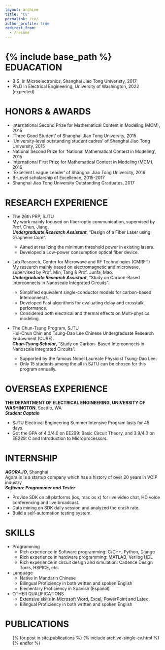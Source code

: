 ```yaml
---
layout: archive
title: "CV"
permalink: /cv/
author_profile: true
redirect_from:
  - /resume
---
```


{% include base_path %}
EDUACATION
======
* B.S. in Microelectronics, Shanghai Jiao Tong Univeristy, 2017
* Ph.D in Electrical Engineering, University of Washington, 2022 (expected)

HONORS & AWARDS
======
* International Second Prize for Mathematical Contest in Modeling (MCM), 2015
* ‘Three Good Student’ of Shanghai Jiao Tong University, 2015
* ‘University-level outstanding student cadres’ of Shanghai Jiao Tong University, 2015
* National Second Prize for ‘National Mathematical Contest in Modeling’, 2015
* International First Prize for Mathematical Contest in Modeling (MCM), 2016
* ‘Excellent League Leader’ of Shanghai Jiao Tong University, 2016
* B-Level scholarship of Excellence, 2015-2017
* Shanghai Jiao Tong University Outstanding Graduates, 2017

RESEARCH EXPERIENCE
======
* The 26th PRP, SJTU  
  My work mainly focused on fiber-optic communication, supervised by Prof. Chun, Jiang.  
  ***Undergraduate Research Assistant***, “Design of a Fiber Laser using Graphene Core”.
    * Aimed at realizing the minimum threshold power in existing lasers.
    * Developed a Low-power consumption optical fiber device.

* Lab Research, Center for Microwave and RF Technologies (CMRFT)  
  My research mainly based on electromagnetic and microwave, supervised by Prof. Min, Tang & Prof. Junfa, Mao.  
  ***Undergraduate Research Assistant***, “Study on Carbon-Based Interconnects in Nanoscale Integrated Circuits”.
    * Simplified equivalent single-conductor models for carbon-based Interconnects.
    * Developed Fast algorithms for evaluating delay and crosstalk performance.
    * Considered both electrical and thermal effects on Multi-physics modeling.

* The Chun-Tsung Program, SJTU  
  Hui-Chun Chin and Tsung-Dao Lee Chinese Undergraduate Research Endowment (CURE).  
  ***Chun-Tsung Scholar***, “Study on Carbon- Based Interconnects in Nanoscale Integrated Circuits”.
    * Supported by the famous Nobel Laureate Physicist Tsung-Dao Lee.
    * Only 15 students among the all in SJTU can be chosen for this program annually.

OVERSEAS EXPERIENCE
======
**THE DEPARTMENT OF ELECTRICAL ENGINEERING, UNIVERSITY OF WASHINGTON**, Seattle, WA  
  ***Student Captain***
  * SJTU Electrical Engineering Summer Intensive Program lasts for 45 days.
  * Got the GPA of 4.0/4.0 on EE299: Basic Circuit Theory, and 3.9/4.0 on EE229: C and Introduction to Microprocessors.

INTERNSHIP
======
***AGORA.IO***, Shanghai  
Agora.io is a startup company which has a history of over 20 years in VOIP industry  
  ***Software Programmer and Tester***
  * Provide SDK on all platforms (ios, mac os x) for live video chat, HD voice conferencing and live broadcast.
  * Data mining on SDK daily session and analyzed the crash rate.
  * Build a self-automation testing system.
  
SKILLS
======
* Programming
  * Rich experience in Software programming: C/C++, Python, Django
  * Rich experience in hardware programming: MATLAB, Verilog HDL
  * Rich experience in circuit design and simulation: Cadence Design Tools, HSPICE, etc.
* Language
  * Native in Mandarin Chinese
  * Bilingual Proficiency in both written and spoken English
  * Elementary Proficiency in Spanish (Español)
* OTHER QUALIFICATIONS
  * Extensive skills in Microsoft Word, Excel, PowerPoint and Latex
  * Bilingual Proficiency in both written and spoken English

PUBLICATIONS
======
  <ul>{% for post in site.publications %}
    {% include archive-single-cv.html %}
  {% endfor %}</ul>
